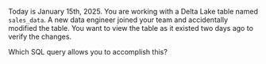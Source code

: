 Today is January 15th, 2025. You are working with a Delta Lake table named `sales_data`. A new data engineer joined your team and accidentally modified the table. You want to view the table as it existed two days ago to verify the changes.

Which SQL query allows you to accomplish this?